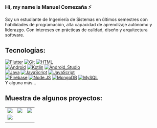 ### Hi, my name is Manuel Comezaña ⚡

<!--
**Manuel0606/Manuel0606** is a ✨ _special_ ✨ repository because its `README.md` (this file) appears on your GitHub profile.

Here are some ideas to get you started:

- 🔭 I’m currently working on ...
- 🌱 I’m currently learning ...
- 👯 I’m looking to collaborate on ...
- 🤔 I’m looking for help with ...
- 💬 Ask me about ...
- 📫 How to reach me: ...
- 😄 Pronouns: ...
- ⚡ Fun fact: ...
-->

Soy un estudiante de Ingeniería de Sistemas en últimos semestres 
con habilidades de programación, alta capacidad de aprendizaje
autónomo y liderazgo. Con intereses en prácticas de calidad,
diseño y arquitectura software.

## Tecnologías:
[![Flutter](https://img.shields.io/badge/flutter-blue?style=for-the-badge&logo=flutter&logoColor=white&labelColor=101010)]()
[![Git](https://img.shields.io/badge/git-red?style=for-the-badge&logo=git&logoColor=white&labelColor=101010)]()
[![HTML](https://img.shields.io/badge/html-yellow?style=for-the-badge&logo=html&logoColor=white&labelColor=101010)]()
</br>
[![Android](https://img.shields.io/badge/Android-3DDC84?style=for-the-badge&logo=android&logoColor=white&labelColor=101010)]()
[![Kotlin](https://img.shields.io/badge/python-0095D5?style=for-the-badge&logo=python&logoColor=white&labelColor=101010)]()
[![Android_Studio](https://img.shields.io/badge/Android_Studio-3DDC84?style=for-the-badge&logo=android-studio&logoColor=white&labelColor=101010)]()
</br>
[![Java](https://img.shields.io/badge/Java-007396?style=for-the-badge&logo=java&logoColor=white&labelColor=101010)]()
[![JavaScript](https://img.shields.io/badge/JavaScript-F7DF1E?style=for-the-badge&logo=javascript&logoColor=white&labelColor=101010)]()
[![JavaScript](https://img.shields.io/badge/vsc-0095D5?style=for-the-badge&logo=visualstudiocode&logoColor=white&labelColor=101010)]()
</br>
[![Firebase](https://img.shields.io/badge/Firebase-FFCA28?style=for-the-badge&logo=firebase&logoColor=white&labelColor=101010)]()
[![Node.JS](https://img.shields.io/badge/Node.JS-339933?style=for-the-badge&logo=node.js&logoColor=white&labelColor=101010)]()
[![MongoDB](https://img.shields.io/badge/MongoDB-47A248?style=for-the-badge&logo=mongodb&logoColor=white&labelColor=101010)]()
[![MySQL](https://img.shields.io/badge/MySQL-4479A1?style=for-the-badge&logo=mysql&logoColor=white&labelColor=101010)]()
</br>
Y alguna más...

## Muestra de algunos proyectos:
  
  
<table style="width:100%">
  <tr>
    <td>
  		<img src="https://user-images.githubusercontent.com/64750064/197629997-947bcdb2-8104-46cc-b066-1d6d285d310d.png">
	  </td>
    <td>
      <img src="https://user-images.githubusercontent.com/64750064/197630004-b0996f73-e84a-4c4b-af5d-2358fef46b0c.png">
	  </td>
    <td>
      <img src="https://user-images.githubusercontent.com/64750064/197630006-7c696261-3f55-4315-87b9-d387891be6eb.png">
	  </td>
  </tr>
  <tr>
    <td>
      <img src="https://user-images.githubusercontent.com/64750064/197633846-c4da9484-7cf5-4030-b10f-31a5476a614d.png">
	  </td>
	<td>
<!--   		<img src=""> -->
	</td>
   <td>
<!--   		<img src=""> -->
	</td>
  </tr>
    <tr>
    <td>
<!--   		<img src=""> -->
	</td>
	<td>
<!--   		<img src=""> -->
	</td>
   <td>
<!--   		<img src=""> -->
	</td>
  </tr>
</table>

